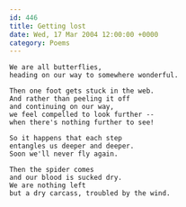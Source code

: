 ```yaml
---
id: 446
title: Getting lost
date: Wed, 17 Mar 2004 12:00:00 +0000
category: Poems
---
```


    We are all butterflies,  
    heading on our way to somewhere wonderful.

    Then one foot gets stuck in the web.  
    And rather than peeling it off  
    and continuing on our way,  
    we feel compelled to look further --  
    when there's nothing further to see!

    So it happens that each step  
    entangles us deeper and deeper.  
    Soon we'll never fly again.

    Then the spider comes  
    and our blood is sucked dry.  
    We are nothing left  
    but a dry carcass, troubled by the wind.


